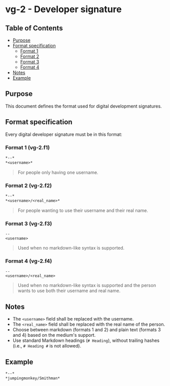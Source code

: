 # vg-2 - Developer signature

## Table of Contents

* [Purpose](#purpose)
* [Format specification](#format-specification)
  * [Format 1](#format-1-vg-2f1)
  * [Format 2](#format-2-vg-2f2)
  * [Format 3](#format-3-vg-2f3)
  * [Format 4](#format-4-vg-2f4)
* [Notes](#notes)
* [Example](#example)

## Purpose

This document defines the format used for digital development signatures.

## Format specification

Every digital developer signature must be in this format:

### Format 1 (vg-2.f1)

```markdown
*--*
*<username>*
```

> For people only having one username.

### Format 2 (vg-2.f2)

```markdown
*--*
*<username>/<real_name>*
```

> For people wanting to use their username and their real name.

### Format 3 (vg-2.f3)

```text
--
<username>
```

> Used when no markdown-like syntax is supported.

### Format 4 (vg-2.f4)

```text
--
<username>/<real_name>
```

> Used when no markdown-like syntax is supported and the person wants to use
  both their username and real name.

## Notes

* The `<username>` field shall be replaced with the username.
* The `<real_name>` field shall be replaced with the real name of the person.
* Choose between markdown (formats 1 and 2) and plain text (formats 3 and 4)
  based on the medium's support.
* Use standard Markdown headings (`# Heading`), without trailing hashes
  (i.e., `# Heading #` is not allowed).

## Example

```markdown
*--*
*jumpingmonkey/Smithman*
```
